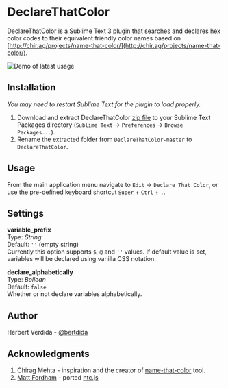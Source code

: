 # DeclareThatColor

DeclareThatColor is a Sublime Text 3 plugin that searches and declares hex color codes to their equivalent friendly color names based on [http://chir.ag/projects/name-that-color/](http://chir.ag/projects/name-that-color/).

![Demo of latest usage](https://raw.githubusercontent.com/bertdida/DeclareThatColor/master/img/preview.gif)

## Installation

_You may need to restart Sublime Text for the plugin to load properly._

1. Download and extract DeclareThatColor [zip file](https://github.com/bertdida/DeclareThatColor/archive/master.zip) to your Sublime Text Packages directory (`Sublime Text` -> `Preferences` -> `Browse Packages...`).
2. Rename the extracted folder from `DeclareThatColor-master` to `DeclareThatColor`.

## Usage

From the main application menu navigate to `Edit` -> `Declare That Color`, or use the pre-defined keyboard shortcut `Super` + `Ctrl` + `.`.

## Settings

**variable_prefix**\
Type: _String_\
Default: `''` (empty string)\
Currently this option supports `$`, `@` and `''` values. If default value is set, variables will be declared using vanilla CSS notation.

**declare_alphabetically**\
Type: _Bollean_\
Default: `false`\
Whether or not declare variables alphabetically.

## Author

Herbert Verdida - [@bertdida](https://twitter.com/bertdida)

## Acknowledgments

1. Chirag Mehta - inspiration and the creator of [name-that-color](http://chir.ag/projects/name-that-color/#6195ED) tool.
2. [Matt Fordham](https://github.com/mattfordham/Name-That-Color---Sublime-Plugin) - ported [ntc.js](http://chir.ag/projects/ntc/ntc.js)
